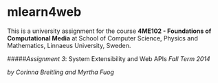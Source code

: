 mlearn4web
==========
 
This is a university assignment for the course **4ME102 - Foundations of Computational Media** at School of Computer Science, Physics and Mathematics, Linnaeus University, Sweden.
 

#####_Assignment 3_: System Extensibility and Web APIs
_Fall Term 2014_

_by Corinna Breitling and Myrtha Fuog_